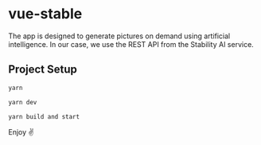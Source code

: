 # vue-stable

The app is designed to generate pictures on demand using artificial intelligence.
In our case, we use the REST API from the Stability AI service.

## Project Setup

```sh
yarn
```

```sh
yarn dev
```

```sh
yarn build and start
```

Enjoy ✌
